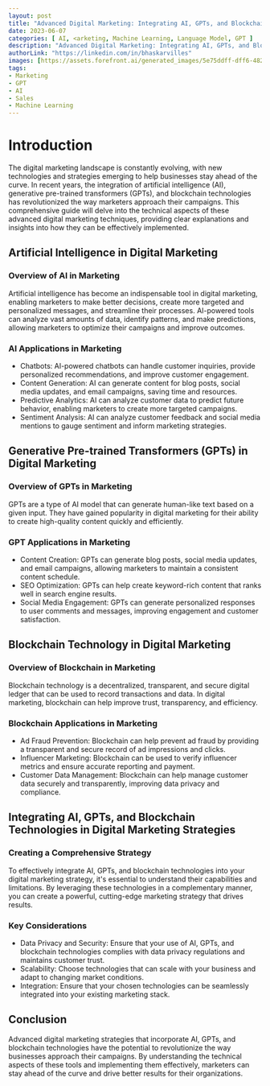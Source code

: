 ```yaml
---
layout: post
title: "Advanced Digital Marketing: Integrating AI, GPTs, and Blockchain Technologies for and secure record of ad impressions and clicks."
date: 2023-06-07
categories: [ AI, <arketing, Machine Learning, Language Model, GPT ]
description: "Advanced Digital Marketing: Integrating AI, GPTs, and Blockchain Technologies for a Cutting-Edge Strategy."
authorLink: "https://linkedin.com/in/bhaskarvilles"
images: [https://assets.forefront.ai/generated_images/5e75ddff-dff6-482e-89a5-dcc0b64754e2-1686131542.jpg]
tags:
- Marketing
- GPT
- AI
- Sales
- Machine Learning
---
```


# Introduction

The digital marketing landscape is constantly evolving, with new technologies and strategies emerging to help businesses stay ahead of the curve. In recent years, the integration of artificial intelligence (AI), generative pre-trained transformers (GPTs), and blockchain technologies has revolutionized the way marketers approach their campaigns. This comprehensive guide will delve into the technical aspects of these advanced digital marketing techniques, providing clear explanations and insights into how they can be effectively implemented.

## Artificial Intelligence in Digital Marketing

### Overview of AI in Marketing

Artificial intelligence has become an indispensable tool in digital marketing, enabling marketers to make better decisions, create more targeted and personalized messages, and streamline their processes. AI-powered tools can analyze vast amounts of data, identify patterns, and make predictions, allowing marketers to optimize their campaigns and improve outcomes.

### AI Applications in Marketing

- Chatbots: AI-powered chatbots can handle customer inquiries, provide personalized recommendations, and improve customer engagement.
- Content Generation: AI can generate content for blog posts, social media updates, and email campaigns, saving time and resources.
- Predictive Analytics: AI can analyze customer data to predict future behavior, enabling marketers to create more targeted campaigns.
- Sentiment Analysis: AI can analyze customer feedback and social media mentions to gauge sentiment and inform marketing strategies.

## Generative Pre-trained Transformers (GPTs) in Digital Marketing

### Overview of GPTs in Marketing

GPTs are a type of AI model that can generate human-like text based on a given input. They have gained popularity in digital marketing for their ability to create high-quality content quickly and efficiently.

### GPT Applications in Marketing

- Content Creation: GPTs can generate blog posts, social media updates, and email campaigns, allowing marketers to maintain a consistent content schedule.
- SEO Optimization: GPTs can help create keyword-rich content that ranks well in search engine results.
- Social Media Engagement: GPTs can generate personalized responses to user comments and messages, improving engagement and customer satisfaction.

## Blockchain Technology in Digital Marketing

### Overview of Blockchain in Marketing

Blockchain technology is a decentralized, transparent, and secure digital ledger that can be used to record transactions and data. In digital marketing, blockchain can help improve trust, transparency, and efficiency.

### Blockchain Applications in Marketing

- Ad Fraud Prevention: Blockchain can help prevent ad fraud by providing a transparent and secure record of ad impressions and clicks.
- Influencer Marketing: Blockchain can be used to verify influencer metrics and ensure accurate reporting and payment.
- Customer Data Management: Blockchain can help manage customer data securely and transparently, improving data privacy and compliance.

## Integrating AI, GPTs, and Blockchain Technologies in Digital Marketing Strategies

### Creating a Comprehensive Strategy

To effectively integrate AI, GPTs, and blockchain technologies into your digital marketing strategy, it's essential to understand their capabilities and limitations. By leveraging these technologies in a complementary manner, you can create a powerful, cutting-edge marketing strategy that drives results.

### Key Considerations

- Data Privacy and Security: Ensure that your use of AI, GPTs, and blockchain technologies complies with data privacy regulations and maintains customer trust.
- Scalability: Choose technologies that can scale with your business and adapt to changing market conditions.
- Integration: Ensure that your chosen technologies can be seamlessly integrated into your existing marketing stack.

## Conclusion

Advanced digital marketing strategies that incorporate AI, GPTs, and blockchain technologies have the potential to revolutionize the way businesses approach their campaigns. By understanding the technical aspects of these tools and implementing them effectively, marketers can stay ahead of the curve and drive better results for their organizations.
